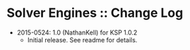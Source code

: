 # Solver Engines :: Change Log

* 2015-0524: 1.0 (NathanKell) for KSP 1.0.2
	+ Initial release. See readme for details.
